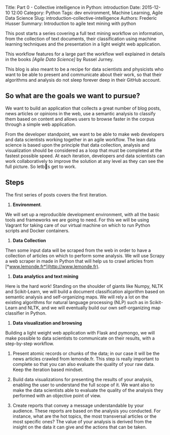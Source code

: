 Title: Part 0 - Collective intelligence in Python: introduction
Date: 2015-12-10 12:00
Category: Python
Tags: dev environment, Machine Learning, Agile Data Science
Slug: introduction-collective-intelligence
Authors: Frederic Husser
Summary: Introduction to agile text mining with python


This post starts a series covering a full text mining workflow on information, from the collection of text documents, their classification using machine learning techniques and the presentation in a light weight web application.

This workflow features for a large part the workflow well explained in details in the books *[Agile Data Science]* by Russel Jurney.

This blog is also meant to be a recipe for data scientists and physicists who want to be able to present and communicate about their work, so that their algorithms and analysis do not sleep forever deep in their GitHub account.

So what are the goals we want to pursue?
----------------------------------------

We want to build an application that collects a great number of blog posts, news articles or opinions in the web, use a semantic analysis to classify them based on content and allows users to browse faster in the corpus through a simple web application.

From the developer standpoint, we want to be able to make web developers and data scientists working together in an agile workflow. The lean data science is based upon the principle that data collection, analysis and visualization should be considered as a loop that must be completed at the fastest possible speed. At each iteration, developers and data scientists can work collaboratively to improve the solution at any level as they can see the full picture. So letb s get to work.

Steps
-----

The first series of posts covers the first iteration.

1.  **Environment**.

We will set up a reproducible development environment, with all the basic tools and frameworks we are going to need. For this we will be using Vagrant for taking care of our virtual machine on which to run Python scripts and Docker containers.

1.  **Data Collection**

Then some input data will be scraped from the web in order to have a collection of articles on which to perform some analysis. We will use Scrapy a web scraper in made in Python that will help us to crawl articles from [*www.lemonde.fr*](http://www.lemonde.fr).

1.  **Data analytics and text mining**

Here is the hard work! Standing on the shoulder of giants like Numpy, NLTK and Scikit-Learn, we will build a document classification algorithm based on semantic analysis and self-organizing maps. We will rely a lot on the existing algorithms for natural language processing (NLP) such as in Scikit-Learn and NLTK, and we will eventually build our own self-organizing map classifier in Python.

1.  **Data visualization and browsing**

Building a light weight web application with Flask and pymongo, we will make possible to data scientists to communicate on their results, with a step-by-step workflow.

1.  Present atomic records or chunks of the data; in our case it will be the news articles crawled from lemonde.fr. This step is really important to complete so that you can also evaluate the quality of your raw data. Keep the iteration based mindset.

2.  Build data visualizations for presenting the results of your analysis, enabling the user to understand the full scope of it. We want also to make the data scientists able to evaluate the quality of the analysis they performed with an objective point of view.

3.  Create reports that convey a message understandable by your audience. These reports are based on the analysis you conducted. For instance, what are the hot topics, the most transversal articles or the most specific ones? The value of your analysis is derived from the insight on the data it can give and the actions that can be taken.


